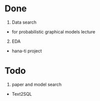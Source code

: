 # Done

1. Data search
- for probabilistic graphical models lecture

2. EDA
- hana-ti project

# Todo
1. paper and model search
- Text2SQL
